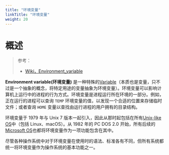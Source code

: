 ```yaml
---
title: "环境变量"
linkTitle: "环境变量"
weight: 20
---
```


# 概述

> 参考：
>
> - [Wiki，Environment_variable](https://en.wikipedia.org/wiki/Environment_variable)

**Environment variable(环境变量)** 是一种特殊的[Variable](/docs/2.编程/计算机科学/Variable.md)（本质也是变量，只不过是一个抽象的概念，将特定用途的变量抽象为环境变量）。环境变量可以影响计算机上运行中的进程的行为方式。环境变量是进程运行所在环境的一部分。例如，正在运行的进程可以查询 `TEMP` 环境变量的值，以发现一个合适的位置来存储临时文件；或者查询 `HOME` 变量以查找由运行进程的用户拥有的目录结构。

环境变量于 1979 年与 Unix 7 版本一起引入，因此从那时起包括在所有[Unix-like OS](/docs/1.操作系统/Operating%20system/Unix-like%20OS/Unix-like%20OS.md)中（包括 Linux、macOS）。从 1982 年的 PC DOS 2.0 开始，所有后续的 [Microsoft OS](/docs/1.操作系统/Operating%20system/Microsoft%20OS/Microsoft%20OS.md)也都将环境变量作为一项功能包含在其中。

尽管各种操作系统中对于环境变量在使用时的语法、标准各有不同，但所有系统都统一将环境变量作为操作系统的基本功能之一。

